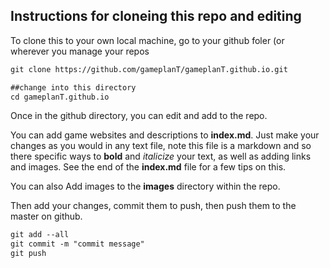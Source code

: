 ## Instructions for cloneing this repo and editing

To clone this to your own local machine, go to your github foler (or wherever you manage your repos

```markdown
git clone https://github.com/gameplanT/gameplanT.github.io.git

##change into this directory
cd gameplanT.github.io

```

Once in the github directory, you can edit and add to the repo.

You can add game websites and descriptions to **index.md**. Just make your changes as you would in any text file, note this file is a markdown and so there specific ways to **bold** and _italicize_ your text, as well as adding links and images. See the end of the **index.md** file for a few tips on this.

You can also Add images to the **images** directory within the repo.

Then add your changes, commit them to push, then push them to the master on github. 

``` markdown
git add --all
git commit -m "commit message"
git push
```
